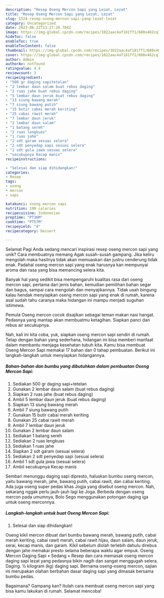 ```yaml
---
description: "Resep Oseng Mercon Sapi yang Lezat, Lezat"
title: "Resep Oseng Mercon Sapi yang Lezat, Lezat"
slug: 1524-resep-oseng-mercon-sapi-yang-lezat-lezat
category: Uncategorized
date: 2023-06-22T13:27:20.704Z
image: https://img-global.cpcdn.com/recipes/1022aac4af181ff1/680x482cq70/oseng-mercon-sapi-foto-resep-utama.jpg
hideToc: false
enableToc: true
enableTocContent: false
thumbnail: https://img-global.cpcdn.com/recipes/1022aac4af181ff1/680x482cq70/oseng-mercon-sapi-foto-resep-utama.jpg
cover: https://img-global.cpcdn.com/recipes/1022aac4af181ff1/680x482cq70/oseng-mercon-sapi-foto-resep-utama.jpg
author: Admin
authorAv: notfound
ratingvalue: 4.4
reviewcount: 3
recipeingredient:
- "500 gr daging sapitetelan"
- "2 lembar daun salam buat rebus daging"
- "2 ruas jahe buat rebus daging"
- "5 lembar daun jeruk buat rebus daging"
- "13 siung bawang merah"
- "7 siung bawang putih"
- "15 butir cabai merah keriting"
- "25 cabai rawit merah"
- "7 lembar daun jeruk"
- "2 lembar daun salam"
- "1 batang sereh"
- "2 ruas lengkuas"
- "1 ruas jahe"
- "2 sdt garam sesuai selera"
- "2 sdt penyedap sapi sesuai selera"
- "1 sdt gula jawa sesuai selera"
- "secukupnya Kecap manis"
recipeinstructions:

- "Selesai dan siap dihidangkan!"
categories:
- Resep
tags:
- oseng
- mercon
- sapi

katakunci: oseng mercon sapi 
nutrition: 199 calories
recipecuisine: Indonesian
preptime: "PT36M"
cooktime: "PT57M"
recipeyield: "4"
recipecategory: Dessert

---
```



Selamat Pagi Anda sedang mencari inspirasi resep oseng mercon sapi yang unik? Cara membuatnya memang Agak susah-susah gampang. Jika keliru mengolah maka hasilnya tidak akan memuaskan dan justru cenderung tidak enak. Padahal oseng mercon sapi yang enak harusnya kan mempunyai aroma dan rasa yang bisa memancing selera kita.


Banyak hal yang sedikit bisa mempengaruhi kualitas rasa dari oseng mercon sapi, pertama dari jenis bahan, kemudian pemilihan bahan segar dan bagus, sampai cara mengolah dan menyajikannya. Tidak usah bingung kalau hendak menyiapkan oseng mercon sapi yang enak di rumah, karena asal sudah tahu caranya maka hidangan ini mampu menjadi suguhan istimewa.

Pemula Oseng mercon cocok disajikan sebagai teman makan nasi hangat. Pedasnya yang mantap akan membuatmu ketagihan. Siapkan panci dan rebus air secukupnya.


Nah, kali ini kita coba, yuk, siapkan oseng mercon sapi sendiri di rumah. Tetap dengan bahan yang sederhana, hidangan ini bisa memberi manfaat dalam membantu menjaga kesehatan tubuh kita. Kamu bisa membuat Oseng Mercon Sapi memakai 17 bahan dan 0 tahap pembuatan. Berikut ini langkah-langkah untuk menyiapkan hidangannya.

<!--inarticleads1-->

##### Bahan-bahan dan bumbu yang dibutuhkan dalam pembuatan Oseng Mercon Sapi:

1. Sediakan 500 gr daging sapi+tetelan
1. Gunakan 2 lembar daun salam (buat rebus daging)
1. Siapkan 2 ruas jahe (buat rebus daging)
1. Ambil 5 lembar daun jeruk (buat rebus daging)
1. Siapkan 13 siung bawang merah
1. Ambil 7 siung bawang putih
1. Gunakan 15 butir cabai merah keriting
1. Gunakan 25 cabai rawit merah
1. Ambil 7 lembar daun jeruk
1. Gunakan 2 lembar daun salam
1. Sediakan 1 batang sereh
1. Sediakan 2 ruas lengkuas
1. Sediakan 1 ruas jahe
1. Siapkan 2 sdt garam (sesuai selera)
1. Sediakan 2 sdt penyedap sapi (sesuai selera)
1. Ambil 1 sdt gula jawa (sesuai selera)
1. Ambil secukupnya Kecap manis


Sembari menunggu daging sapi dipresto, haluskan bumbu oseng mercon, yaitu bawang merah, jahe, bawang putih, cabai rawit, dan cabai keriting. Ada juga oseng super pedas khas Jogja yang disebut oseng mercon. Nah, sekarang nggak perlu jauh-jauh lagi ke Joga. Berbeda dengan oseng mercon pada umumnya, Bolo Sego menggunakan potongan daging iga untuk oseng merconnya. 

<!--inarticleads2-->

##### Langkah-langkah untuk buat Oseng Mercon Sapi:


1. Selesai dan siap dihidangkan!

Oseng kikil mercon dibuat dari bumbu bawang merah, bawang putih, cabai merah keriting, cabai rawit merah, cabai rawit hijau, daun salam, daun jeruk, serai, kecap manis, dan garam. Kikil sebelum diolah terlebih dahulu direbus dengan jahe memakai presto selama beberapa waktu agar empuk. Oseng Mercon Daging Sapi • Sedang • Resep dan cara memasak oseng mercon daging sapi lezat yang pedasnya bikin nagih dan sangat menggugah selera. Daging. ½ kilogram (kg) daging sapi. Bernama oseng-oseng mercon, sajian ini merupakan olahan berbahan dasar daging sapi yang dimasak bersama bumbu pedas. 

Bagaimana? Gampang kan? Itulah cara membuat oseng mercon sapi yang bisa kamu lakukan di rumah. Selamat mencoba!
